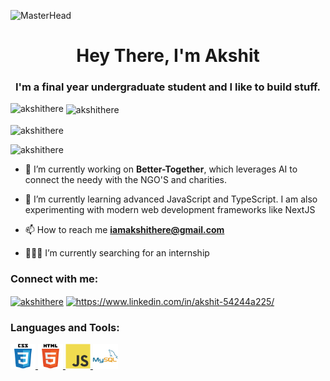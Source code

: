 ![MasterHead](https://user-images.githubusercontent.com/10498744/210012254-234538ff-d198-48aa-8964-37e6fd45d227.gif)
<h1 align="center">Hey There, I'm Akshit</h1>
<h3 align="center">I'm a final year undergraduate student and I like to build stuff. </h3>
<p><img align="left" src="https://github-readme-stats.vercel.app/api/top-langs?username=akshithere&show_icons=true&locale=en&layout=compact" alt="akshithere" /></p>

<p>&nbsp;<img align="center" src="https://github-readme-stats.vercel.app/api?username=akshithere&show_icons=true&locale=en" alt="akshithere" /></p>

<p><img align="center" src="https://github-readme-streak-stats.herokuapp.com/?user=akshithere&" alt="akshithere" /></p>


<p align="left"> <img src="https://komarev.com/ghpvc/?username=akshithere&label=Profile%20views&color=0e75b6&style=flat" alt="akshithere" /> </p>


- 🔭 I’m currently working on **Better-Together**, which leverages AI to connect the needy with the NGO'S and charities. 

- 🌱 I’m currently learning advanced JavaScript and TypeScript. I am also experimenting with modern web development frameworks like NextJS

- 📫 How to reach me **iamakshithere@gmail.com**

- 👨🏽‍💻 I’m currently searching for an internship

<h3 align="left">Connect with me:</h3>
<p align="left">
<a href="https://twitter.com/akshithere" target="blank"><img align="center" src="https://raw.githubusercontent.com/rahuldkjain/github-profile-readme-generator/master/src/images/icons/Social/twitter.svg" alt="akshithere" height="30" width="40" /></a>
<a href="https://linkedin.com/in/https://www.linkedin.com/in/akshit-54244a225/" target="blank"><img align="center" src="https://raw.githubusercontent.com/rahuldkjain/github-profile-readme-generator/master/src/images/icons/Social/linked-in-alt.svg" alt="https://www.linkedin.com/in/akshit-54244a225/" height="30" width="40" /></a>
</p>

<h3 align="left">Languages and Tools:</h3>
<p align="left"> <a href="https://www.w3schools.com/css/" target="_blank" rel="noreferrer"> <img src="https://raw.githubusercontent.com/devicons/devicon/master/icons/css3/css3-original-wordmark.svg" alt="css3" width="40" height="40"/> </a> <a href="https://www.w3.org/html/" target="_blank" rel="noreferrer"> <img src="https://raw.githubusercontent.com/devicons/devicon/master/icons/html5/html5-original-wordmark.svg" alt="html5" width="40" height="40"/> </a> <a href="https://developer.mozilla.org/en-US/docs/Web/JavaScript" target="_blank" rel="noreferrer"> <img src="https://raw.githubusercontent.com/devicons/devicon/master/icons/javascript/javascript-original.svg" alt="javascript" width="40" height="40"/> </a> <a href="https://www.mysql.com/" target="_blank" rel="noreferrer"> <img src="https://raw.githubusercontent.com/devicons/devicon/master/icons/mysql/mysql-original-wordmark.svg" alt="mysql" width="40" height="40"/> </a> </p>

<br><br>

